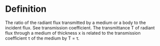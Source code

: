 # Definition

The ratio of the radiant flux transmitted by a medium or a body to the
incident flux. See transmission coefficient. The transmittance T of
radiant flux through a medium of thickness x is related to the
transmission coefficient τ of the medium by T = τ.
